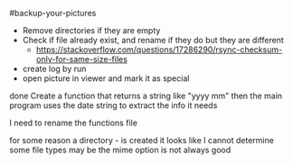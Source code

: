 #backup-your-pictures

- Remove directories if they are empty
- Check if file already exist, and rename if they do but they are different
    - https://stackoverflow.com/questions/17286290/rsync-checksum-only-for-same-size-files
- create log by run
- open picture in viewer and mark it as special

done Create a function that returns a string like "yyyy mm"
then the main program uses the date string to extract the info it needs

I need to rename the functions file



for some reason a directory - is created
it looks like I cannot determine some file types may be the mime option is not always good
